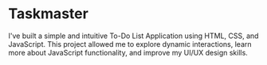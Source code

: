 # Taskmaster
I've built a simple and intuitive To-Do List Application using HTML, CSS, and JavaScript. This project allowed me to explore dynamic interactions, learn more about JavaScript functionality, and improve my UI/UX design skills.
